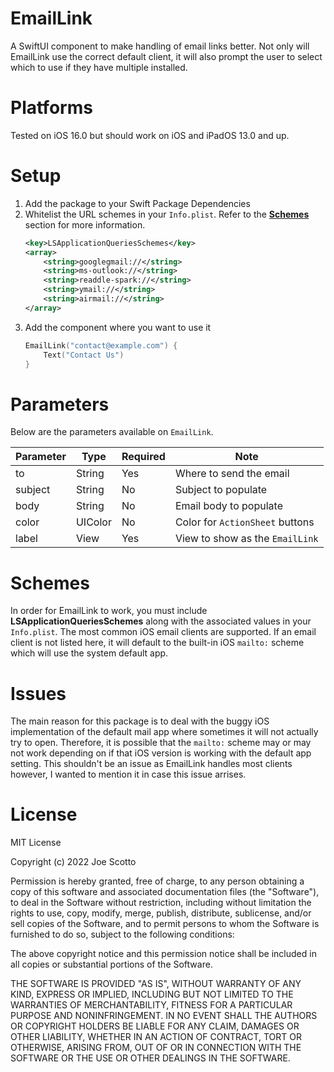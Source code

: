 # EmailLink
A SwiftUI component to make handling of email links better. Not only will EmailLink use the correct default client, it will also prompt the user to select which to use if they have multiple installed.

# Platforms
Tested on iOS 16.0 but should work on iOS and iPadOS 13.0 and up.

# Setup
1. Add the package to your Swift Package Dependencies
2. Whitelist the URL schemes in your `Info.plist`. Refer to the [**Schemes**](#schemes) section for more information.
	```xml
    <key>LSApplicationQueriesSchemes</key>
	<array>
	    <string>googlegmail://</string>
	    <string>ms-outlook://</string>
	    <string>readdle-spark://</string>
	    <string>ymail://</string>
	    <string>airmail://</string>
	</array>
    ```
3. Add the component where you want to use it
    ```swift
    EmailLink("contact@example.com") {
        Text("Contact Us")
    }    
    ```
# Parameters
Below are the parameters available on `EmailLink`. 

| Parameter      | Type                  | Required  | Note
|----------------|-----------------------|-----------|---------------------------------|
| to             | String                | Yes       | Where to send the email         |
| subject        | String                | No        | Subject to populate             |
| body           | String                | No        | Email body to populate          |
| color          | UIColor               | No        | Color for `ActionSheet` buttons |
| label          | View                  | Yes       | View to show as the `EmailLink` | 

# Schemes
In order for EmailLink to work, you must include **LSApplicationQueriesSchemes** along with the associated values in your `Info.plist`. The most common iOS email clients are supported. If an email client is not listed here, it will default to the built-in iOS `mailto:` scheme which will use the system default app. 

# Issues
The main reason for this package is to deal with the buggy iOS implementation of the default mail app where sometimes it will not actually try to open. Therefore, it is possible that the `mailto:` scheme may or may not work depending on if that iOS version is working with the default app setting. This shouldn't be an issue as EmailLink handles most clients however, I wanted to mention it in case this issue arrises. 

# License
MIT License

Copyright (c) 2022 Joe Scotto

Permission is hereby granted, free of charge, to any person obtaining a copy
of this software and associated documentation files (the "Software"), to deal
in the Software without restriction, including without limitation the rights
to use, copy, modify, merge, publish, distribute, sublicense, and/or sell
copies of the Software, and to permit persons to whom the Software is
furnished to do so, subject to the following conditions:

The above copyright notice and this permission notice shall be included in all
copies or substantial portions of the Software.

THE SOFTWARE IS PROVIDED "AS IS", WITHOUT WARRANTY OF ANY KIND, EXPRESS OR
IMPLIED, INCLUDING BUT NOT LIMITED TO THE WARRANTIES OF MERCHANTABILITY,
FITNESS FOR A PARTICULAR PURPOSE AND NONINFRINGEMENT. IN NO EVENT SHALL THE
AUTHORS OR COPYRIGHT HOLDERS BE LIABLE FOR ANY CLAIM, DAMAGES OR OTHER
LIABILITY, WHETHER IN AN ACTION OF CONTRACT, TORT OR OTHERWISE, ARISING FROM,
OUT OF OR IN CONNECTION WITH THE SOFTWARE OR THE USE OR OTHER DEALINGS IN THE
SOFTWARE.

